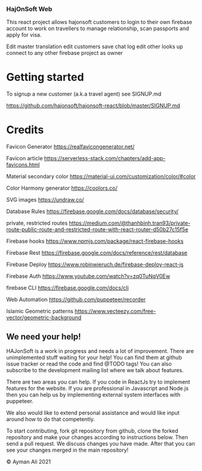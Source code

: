 ﻿### HajOnSoft Web

This react project allows hajonsoft customers to login to their own firebase account to work on travellers to manage relationship, scan passports and apply for visa.

Edit master translation 
edit customers 
save chat log
edit other looks up 
connect to any other firebase project as owner

# Getting started 

To signup a new customer (a.k.a travel agent) see SIGNUP.md

https://github.com/hajonsoft/hajonsoft-react/blob/master/SIGNUP.md

# Credits

Favicon Generator https://realfavicongenerator.net/

Favicon article https://serverless-stack.com/chapters/add-app-favicons.html

Material secondary color https://material-ui.com/customization/color/#color

Color Harmony generator https://coolors.co/

SVG images https://undraw.co/

Database Rules https://firebase.google.com/docs/database/security/

private, restricted routes https://medium.com/@thanhbinh.tran93/private-route-public-route-and-restricted-route-with-react-router-d50b27c15f5e

Firebase hooks https://www.npmjs.com/package/react-firebase-hooks

Firebase Rest https://firebase.google.com/docs/reference/rest/database

Firebase Deploy https://www.robinwieruch.de/firebase-deploy-react-js 

Firebase Auth https://www.youtube.com/watch?v=zq0TuNqV0Ew

firebase CLI https://firebase.google.com/docs/cli

Web Automation https://github.com/puppeteer/recorder

Islamic Geometric patterns https://www.vecteezy.com/free-vector/geometric-background




## We need your help!


HAJonSoft is a work in progress and needs a lot of improvement. There are unimplemented stuff waiting for your help! You can find them at github issue tracker or read the code and find @TODO tags! You can also subscribe to the development mailing list where we talk about features.

There are two areas you can help. If you code in ReactJs try to implement features for the website. If you are professional in Javascript and Node.js then you can help us by implementing external system interfaces with puppeteer.

We also would like to extend personal assistance and would like input around how to do that competently.

To start contributing, fork git repository from github, clone the forked repository and make your changes according to instructions below. Then send a pull request. We discuss changes you have made. After that you can see your changes merged in the main repository!

© Ayman Ali 2021
